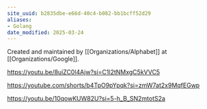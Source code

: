 ```yaml
---
site_uuid: b2835dbe-e66d-40c4-b082-bb1bcff52d29
aliases:
- Golang
date_modified: 2025-03-24
---
```




Created and maintained by [[Organizations/Alphabet]] at [[Organizations/Google]].

https://youtu.be/8uiZC0l4Ajw?si=C1l2tNMxgC5kVVC5

https://youtube.com/shorts/b4TpO9pYpqk?si=zmW7at2x9MqfEGwp

https://youtu.be/10qowKUW82U?si=5-h_B_SN2mtotS2a